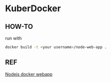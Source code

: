 # KuberDocker

## HOW-TO
run with 
```bash
docker build -t <your username>/node-web-app .
```

## REF

[Nodejs docker webapp](https://nodejs.org/en/docs/guides/nodejs-docker-webapp/)